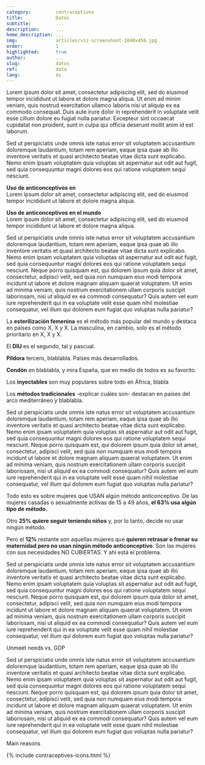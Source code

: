```yaml
---
category:         contraceptives
title:            Datos
subtitle:         ...
description:      ...
home_description: ...
img:              articles/viz-screenshoot-1040x456.jpg
order:            1
highlighted:      true
author:           ...
slug:             datos
ref:              data
lang:             es
---
```


<div class="container page-content">
<div class="page-content-container" markdown="1">

Lorem ipsum dolor sit amet, consectetur adipiscing elit, sed do eiusmod tempor incididunt ut labore et dolore magna aliqua. Ut enim ad minim veniam, quis nostrud exercitation ullamco laboris nisi ut aliquip ex ea commodo consequat. Duis aute irure dolor in reprehenderit in voluptate velit esse cillum dolore eu fugiat nulla pariatur. Excepteur sint occaecat cupidatat non proident, sunt in culpa qui officia deserunt mollit anim id est laborum.

Sed ut perspiciatis unde omnis iste natus error sit voluptatem accusantium doloremque laudantium, totam rem aperiam, eaque ipsa quae ab illo inventore veritatis et quasi architecto beatae vitae dicta sunt explicabo. Nemo enim ipsam voluptatem quia voluptas sit aspernatur aut odit aut fugit, sed quia consequuntur magni dolores eos qui ratione voluptatem sequi nesciunt.
</div>
</div>


<div id="treemap-contraceptives-use-container" class="scroll-container">
<!--  graphic container  -->
<div class="scroll-graphic">
  <div class="graph-container">
    <div class="container page-content">
      <div id="treemap-contraceptives-use" class="treemap-graph"></div>
    </div>
  </div>
</div>
<!--  step/text container  -->
<div class="scroll-text">
  <div class="step" data-instance="0" data-step="0">
    <p><strong>Uso de anticonceptivos en <span id="treemap-contraceptives-use-country"></span></strong><br>Lorem ipsum dolor sit amet, consectetur adipiscing elit, sed do eiusmod tempor incididunt ut labore et dolore magna aliqua.</p>
  </div>
  <div class="step" data-instance="0" data-step="1">
    <p><strong>Uso de anticonceptivos en el mundo</strong><br>Lorem ipsum dolor sit amet, consectetur adipiscing elit, sed do eiusmod tempor incididunt ut labore et dolore magna aliqua.</p>
  </div>
  <div class="step" data-instance="0" data-step="2"></div>
</div>
</div>


<div class="container page-content">
<div class="page-content-container" markdown="1">

Sed ut perspiciatis unde omnis iste natus error sit voluptatem accusantium doloremque laudantium, totam rem aperiam, eaque ipsa quae ab illo inventore veritatis et quasi architecto beatae vitae dicta sunt explicabo. Nemo enim ipsam voluptatem quia voluptas sit aspernatur aut odit aut fugit, sed quia consequuntur magni dolores eos qui ratione voluptatem sequi nesciunt. Neque porro quisquam est, qui dolorem ipsum quia dolor sit amet, consectetur, adipisci velit, sed quia non numquam eius modi tempora incidunt ut labore et dolore magnam aliquam quaerat voluptatem. Ut enim ad minima veniam, quis nostrum exercitationem ullam corporis suscipit laboriosam, nisi ut aliquid ex ea commodi consequatur? Quis autem vel eum iure reprehenderit qui in ea voluptate velit esse quam nihil molestiae consequatur, vel illum qui dolorem eum fugiat quo voluptas nulla pariatur?
</div>
</div>


<div id="contraceptives-use-container" class="scroll-container">
<!--  graphic container  -->
<div class="scroll-graphic">
  <div class="graph-container">
    <div id="map-contraceptives-use" class="map-graph"></div>
  </div>
</div>
<!--  step/text container  -->
<div class="scroll-text">
  <div class="step" data-instance="1" data-step="0"></div>
  <div class="step" data-instance="1" data-step="1">
    <p>La <strong>esterilización femenina</strong> es el método más popular del mundo y destaca en países como X, X y X. La masculina, en cambio, solo es el método prioritario en X, X y X.</p>
  </div>
  <div class="step" data-instance="1" data-step="2">
    <p>El <strong>DIU</strong> es el segundo, tal y pascual.</p>
  </div>
  <div class="step" data-instance="1" data-step="3">
    <p><strong>Píldora</strong> tercero, blablabla. Países más desarrollados.</p>
  </div>
  <div class="step" data-instance="1" data-step="4">
    <p><strong>Condón</strong> en blablabla, y mira España, que en medio de todos es su favorito.</p>
  </div>
  <div class="step" data-instance="1" data-step="5">
    <p>Los <strong>inyectables</strong> son muy populares sobre todo en África, blabla</p>
  </div>
  <div class="step" data-instance="1" data-step="6">
    <p>Los <strong>métodos tradicionales</strong> -explicar cuáles son- destacan en países del arco mediterráneo y blablabla.</p>
  </div>
</div>
</div>


<div class="container page-content">
<div class="page-content-container" markdown="1">

Sed ut perspiciatis unde omnis iste natus error sit voluptatem accusantium doloremque laudantium, totam rem aperiam, eaque ipsa quae ab illo inventore veritatis et quasi architecto beatae vitae dicta sunt explicabo. Nemo enim ipsam voluptatem quia voluptas sit aspernatur aut odit aut fugit, sed quia consequuntur magni dolores eos qui ratione voluptatem sequi nesciunt. Neque porro quisquam est, qui dolorem ipsum quia dolor sit amet, consectetur, adipisci velit, sed quia non numquam eius modi tempora incidunt ut labore et dolore magnam aliquam quaerat voluptatem. Ut enim ad minima veniam, quis nostrum exercitationem ullam corporis suscipit laboriosam, nisi ut aliquid ex ea commodi consequatur? Quis autem vel eum iure reprehenderit qui in ea voluptate velit esse quam nihil molestiae consequatur, vel illum qui dolorem eum fugiat quo voluptas nulla pariatur?
</div>
</div>


<div id="contraceptives-use-graph-container" class="scroll-container">
<!--  graphic container  -->
<div class="scroll-graphic">
  <div class="graph-container">
    <div class="container page-content">
      <div id="contraceptives-use-graph"></div>
    </div>
  </div>
</div>
<!--  step/text container  -->
<div class="scroll-text">
  <div class="step" data-instance="2" data-step="0"></div>
  <div class="step" data-instance="2" data-step="1">
    <p>Todo esto es sobre mujeres que USAN algún método anticonceptivo. De las mujeres casadas o sexualmente activas de 15 a 49 años, <strong>el 63% usa algún tipo de método.</strong></p>
  </div>
  <div class="step" data-instance="2" data-step="2">
    <p>Otro <strong>25% quiere seguir teniendo niños</strong> y, por lo tanto, decide no usar ningún método. </p>
  </div>
  <div class="step" data-instance="2" data-step="3">
    <p>Pero el <strong>12%</strong> restante son aquellas mujeres que <strong>quieren retrasar o frenar su maternidad pero no usan ningún método anticonceptivo</strong>. Son las mujeres con sus necesidades NO CUBIERTAS. Y ahí está el problema. </p>
  </div>
</div>
</div>


<div class="container page-content">
<div class="page-content-container" markdown="1">

Sed ut perspiciatis unde omnis iste natus error sit voluptatem accusantium doloremque laudantium, totam rem aperiam, eaque ipsa quae ab illo inventore veritatis et quasi architecto beatae vitae dicta sunt explicabo. Nemo enim ipsam voluptatem quia voluptas sit aspernatur aut odit aut fugit, sed quia consequuntur magni dolores eos qui ratione voluptatem sequi nesciunt. Neque porro quisquam est, qui dolorem ipsum quia dolor sit amet, consectetur, adipisci velit, sed quia non numquam eius modi tempora incidunt ut labore et dolore magnam aliquam quaerat voluptatem. Ut enim ad minima veniam, quis nostrum exercitationem ullam corporis suscipit laboriosam, nisi ut aliquid ex ea commodi consequatur? Quis autem vel eum iure reprehenderit qui in ea voluptate velit esse quam nihil molestiae consequatur, vel illum qui dolorem eum fugiat quo voluptas nulla pariatur?
</div>


<div id="unmet-needs-gdp-container-graph" class="graph-container">
  <p class="graph-container-caption">Unmeet needs vs. GDP</p>
  <div id="unmet-needs-gdp-graph" class="scatterplot-graph">
    <!--
    <ul class="x-legend">
      <li>Ingreso bajo</li>
      <li>Ingreso medio bajo</li>
      <li>Ingreso medio alto</li>
      <li>Ingreso alto</li>
    </ul>
    -->
  </div>
</div>


<div class="page-content-container" markdown="1">

Sed ut perspiciatis unde omnis iste natus error sit voluptatem accusantium doloremque laudantium, totam rem aperiam, eaque ipsa quae ab illo inventore veritatis et quasi architecto beatae vitae dicta sunt explicabo. Nemo enim ipsam voluptatem quia voluptas sit aspernatur aut odit aut fugit, sed quia consequuntur magni dolores eos qui ratione voluptatem sequi nesciunt. Neque porro quisquam est, qui dolorem ipsum quia dolor sit amet, consectetur, adipisci velit, sed quia non numquam eius modi tempora incidunt ut labore et dolore magnam aliquam quaerat voluptatem. Ut enim ad minima veniam, quis nostrum exercitationem ullam corporis suscipit laboriosam, nisi ut aliquid ex ea commodi consequatur? Quis autem vel eum iure reprehenderit qui in ea voluptate velit esse quam nihil molestiae consequatur, vel illum qui dolorem eum fugiat quo voluptas nulla pariatur?
</div>

<div class="graph-container">
  <p class="graph-container-caption">Main reasons</p>
  <div id="map-contraceptives-reasons" class="map-graph"></div>
</div>

</div>


<svg style="display: none">
  <symbol id="icon-woman" viewBox="0 0 215 648">
    <path d="M55 275l-4-38-2-5-2 3-9 38c-3 9-4 19-4 29l1 33 1 5 19-65zm124 70l2-29c1-11 3-23-1-34l-10-40-4-12-1 5-5 40 19 70zM62 170c-5-1-11-1-15-4a53 53 0 0 1-27-44c-1-14 5-26 12-38 9-14 15-29 18-45C55 14 75 1 99 0c8 0 15 1 23 4 4 2 7 5 10 9 3 5 8 0 12 3 7 6 12 13 17 21 16 27 25 57 25 88 0 23-10 37-31 43l-2 1c-1 2 1 2 2 3l19 9c6 2 10 6 13 13 13 31 19 64 26 97 4 17 1 33-3 49-2 9-5 18-5 27l1 21c-1 8-3 15-10 21-5 3-9 4-14 5-3 0-5 0-5 3 0 6-3 13-5 19-8 21-13 42-15 64l-8 55-5 38c-1 6-2 12-9 15-2 1-1 2 0 4 1 4 3 7 6 11 9 12 4 23-11 24-7 1-14 2-21-3-1-1-2 0-4 1-7 5-25 4-32-4-4-5-5-8-1-13 3-5 7-10 9-16 1-3 1-4-2-6-4-2-6-5-6-10l-8-51c-4-19-5-37-7-56-2-12-4-24-9-36l-11-35c0-3-2-4-5-5-11 0-20-7-22-18l-2-14c2-10 0-18-2-27a169 169 0 0 1 2-103c6-21 13-42 22-61 1-3 3-5 6-7l26-12-1-1z" fill-rule="evenodd"/>
  </symbol>
</svg>

{% include contraceptives-icons.html %}
